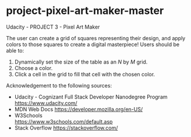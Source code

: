 # project-pixel-art-maker-master

Udacity - PROJECT 3 - Pixel Art Maker

The user can create a grid of squares representing their design, and apply colors to those squares to create a digital masterpiece!
Users should be able to:

1. Dynamically set the size of the table as an _N_ by _M_ grid.
2. Choose a color.
3. Click a cell in the grid to fill that cell with the chosen color.

Acknowledgement to the following sources:

- Udacity - Cognizant Full Stack Developer Nanodegree Program
  https://www.udacity.com/
- MDN Web Docs
  https://developer.mozilla.org/en-US/
- W3Schools  
   https://www.w3schools.com/default.asp
- Stack Overflow
  https://stackoverflow.com/
